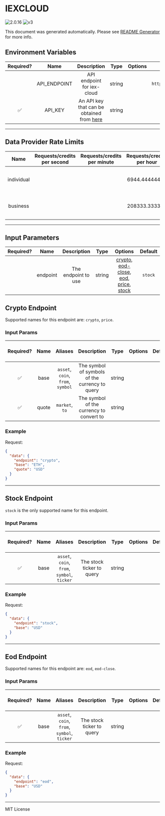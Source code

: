 # IEXCLOUD

![2.0.16](https://img.shields.io/github/package-json/v/smartcontractkit/external-adapters-js?filename=packages/sources/iex-cloud/package.json) ![v3](https://img.shields.io/badge/framework%20version-v3-blueviolet)

This document was generated automatically. Please see [README Generator](../../scripts#readme-generator) for more info.

## Environment Variables

| Required? |     Name     |                                       Description                                       |  Type  | Options |              Default               |
| :-------: | :----------: | :-------------------------------------------------------------------------------------: | :----: | :-----: | :--------------------------------: |
|           | API_ENDPOINT |                               API endpoint for iex-cloud                                | string |         | `https://cloud.iexapis.com/stable` |
|    ✅     |   API_KEY    | An API key that can be obtained from [here](https://iexcloud.io/cloud-login#/register/) | string |         |                                    |

---

## Data Provider Rate Limits

|    Name    | Requests/credits per second | Requests/credits per minute | Requests/credits per hour |            Note             |
| :--------: | :-------------------------: | :-------------------------: | :-----------------------: | :-------------------------: |
| individual |                             |                             |       6944.44444444       | only mentions monthly limit |
|  business  |                             |                             |       208333.333333       | only mentions monthly limit |

---

## Input Parameters

| Required? |   Name   |     Description     |  Type  |                                                              Options                                                              | Default |
| :-------: | :------: | :-----------------: | :----: | :-------------------------------------------------------------------------------------------------------------------------------: | :-----: |
|           | endpoint | The endpoint to use | string | [crypto](#crypto-endpoint), [eod-close](#eod-endpoint), [eod](#eod-endpoint), [price](#crypto-endpoint), [stock](#stock-endpoint) | `stock` |

## Crypto Endpoint

Supported names for this endpoint are: `crypto`, `price`.

### Input Params

| Required? | Name  |              Aliases              |                  Description                   |  Type  | Options | Default | Depends On | Not Valid With |
| :-------: | :---: | :-------------------------------: | :--------------------------------------------: | :----: | :-----: | :-----: | :--------: | :------------: |
|    ✅     | base  | `asset`, `coin`, `from`, `symbol` | The symbol of symbols of the currency to query | string |         |         |            |                |
|    ✅     | quote |          `market`, `to`           |    The symbol of the currency to convert to    | string |         |         |            |                |

### Example

Request:

```json
{
  "data": {
    "endpoint": "crypto",
    "base": "ETH",
    "quote": "USD"
  }
}
```

---

## Stock Endpoint

`stock` is the only supported name for this endpoint.

### Input Params

| Required? | Name |                   Aliases                   |        Description        |  Type  | Options | Default | Depends On | Not Valid With |
| :-------: | :--: | :-----------------------------------------: | :-----------------------: | :----: | :-----: | :-----: | :--------: | :------------: |
|    ✅     | base | `asset`, `coin`, `from`, `symbol`, `ticker` | The stock ticker to query | string |         |         |            |                |

### Example

Request:

```json
{
  "data": {
    "endpoint": "stock",
    "base": "USD"
  }
}
```

---

## Eod Endpoint

Supported names for this endpoint are: `eod`, `eod-close`.

### Input Params

| Required? | Name |                   Aliases                   |        Description        |  Type  | Options | Default | Depends On | Not Valid With |
| :-------: | :--: | :-----------------------------------------: | :-----------------------: | :----: | :-----: | :-----: | :--------: | :------------: |
|    ✅     | base | `asset`, `coin`, `from`, `symbol`, `ticker` | The stock ticker to query | string |         |         |            |                |

### Example

Request:

```json
{
  "data": {
    "endpoint": "eod",
    "base": "USD"
  }
}
```

---

MIT License
